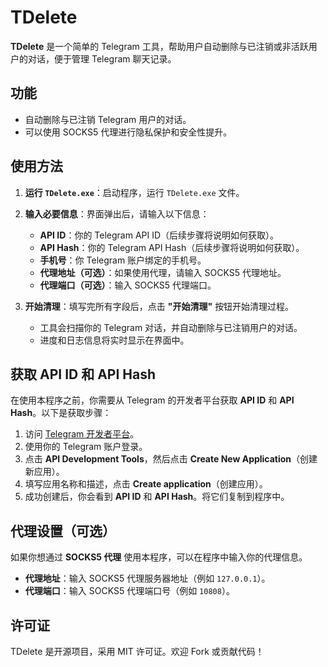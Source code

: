 # TDelete

**TDelete** 是一个简单的 Telegram 工具，帮助用户自动删除与已注销或非活跃用户的对话，便于管理 Telegram 聊天记录。

## 功能
- 自动删除与已注销 Telegram 用户的对话。
- 可以使用 SOCKS5 代理进行隐私保护和安全性提升。

## 使用方法

1. **运行 `TDelete.exe`**：启动程序，运行 `TDelete.exe` 文件。

2. **输入必要信息**：界面弹出后，请输入以下信息：
   - **API ID**：你的 Telegram API ID（后续步骤将说明如何获取）。
   - **API Hash**：你的 Telegram API Hash（后续步骤将说明如何获取）。
   - **手机号**：你 Telegram 账户绑定的手机号。
   - **代理地址（可选）**：如果使用代理，请输入 SOCKS5 代理地址。
   - **代理端口（可选）**：输入 SOCKS5 代理端口。

3. **开始清理**：填写完所有字段后，点击 **"开始清理"** 按钮开始清理过程。
   - 工具会扫描你的 Telegram 对话，并自动删除与已注销用户的对话。
   - 进度和日志信息将实时显示在界面中。

## 获取 API ID 和 API Hash

在使用本程序之前，你需要从 Telegram 的开发者平台获取 **API ID** 和 **API Hash**。以下是获取步骤：

1. 访问 [Telegram 开发者平台](https://my.telegram.org/auth)。
2. 使用你的 Telegram 账户登录。
3. 点击 **API Development Tools**，然后点击 **Create New Application**（创建新应用）。
4. 填写应用名称和描述，点击 **Create application**（创建应用）。
5. 成功创建后，你会看到 **API ID** 和 **API Hash**。将它们复制到程序中。

## 代理设置（可选）

如果你想通过 **SOCKS5 代理** 使用本程序，可以在程序中输入你的代理信息。

- **代理地址**：输入 SOCKS5 代理服务器地址（例如 `127.0.0.1`）。
- **代理端口**：输入 SOCKS5 代理端口号（例如 `10808`）。

## 许可证

TDelete 是开源项目，采用 MIT 许可证。欢迎 Fork 或贡献代码！
